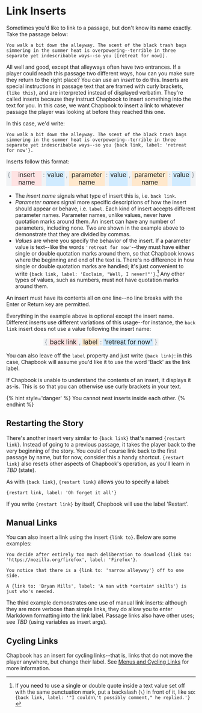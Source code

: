 # Link Inserts

Sometimes you'd like to link to a passage, but don't know its name exactly. Take the passage below:

```
You walk a bit down the alleyway. The scent of the black trash bags simmering in the summer heat is overpowering--terrible in three separate yet indescribable ways--so you [[retreat for now]].
```

All well and good, except that alleyways often have two entrances. If a player could reach this passage two different ways, how can you make sure they return to the right place? You can use an _insert_ to do this. Inserts are special instructions in passage text that are framed with curly brackets, `{like this}`, and are interpreted instead of displayed verbatim. They're called inserts because they instruct Chapbook to insert something into the text for you. In this case, we want Chapbook to insert a link to whatever passage the player was looking at before they reached this one.

In this case, we'd write:

```
You walk a bit down the alleyway. The scent of the black trash bags simmering in the summer heat is overpowering--terrible in three separate yet indescribable ways--so you {back link, label: 'retreat for now'}.
```

Inserts follow this format:

<p class="insert-example">
	<span class="punc">{</span>
	<span class="identifier">insert name</span>
	<span class="punc">:</span>
	<span class="direct-object">value</span>
	<span class="punc">,</span>
	<span class="param1">
		<span class="param-name">parameter name</span>
		<span class="punc">:</span>
		<span class="param-value">value</span>
	</span>
	<span class="punc">,</span>
	<span class="param2">
		<span class="param-name">parameter name</span>
		<span class="punc">:</span>
		<span class="param-value">value</span>
	</span>
	<span class="punc">}</span>
</p>

-   The *insert name* signals what type of insert this is, i.e. `back link`.
-   *Parameter names* signal more specific descriptions of how the insert should
    appear or behave, i.e. `label`. Each kind of insert accepts different
    parameter names. Parameter names, unlike values, never have quotation marks
    around them. An insert can have any number of parameters, including none.
    Two are shown in the example above to demonstrate that they are divided by
    commas.
-   *Values* are where you specify the behavior of the insert. If a parameter
    value is text--like the words `'retreat for now'`--they must have either
    single or double quotation marks around them, so that Chapbook knows where
    the beginning and end of the text is. There's no difference in how single or
    double quotation marks are handled; it's just convenient to write `{back
    link, label: 'Exclaim, "Well, I never!"'}`.[^1] Any other types of values,
    such as numbers, must not have quotation marks around them. 

An insert must have its contents all on one line--no line breaks with the Enter or Return key are permitted.

Everything in the example above is optional except the insert name. Different inserts use different variations of this usage--for instance, the `back link` insert does not use a value following the insert name:

<p class="insert-example">
	<span class="punc">{</span>
	<span class="identifier">back link</span>
	<span class="punc">,</span>
	<span class="param1">
		<span class="param-name">label</span>
		<span class="punc">:</span>
		<span class="param-value">'retreat for now'</span>
	</span>
	<span class="punc">}</span>
</p>

You can also leave off the `label` property and just write `{back link}`: in this case, Chapbook will assume you'd like it to use the word 'Back' as the link label.

If Chapbook is unable to understand the contents of an insert, it displays it as-is. This is so that you can otherwise use curly brackets in your text.

{% hint style='danger' %}
You cannot nest inserts inside each other.
{% endhint %}

## Restarting the Story

There's another insert very similar to `{back link}` that's named `{restart link}`. Instead of going to a previous passage, it takes the player back to the very beginning of the story. You could of course link back to the first passage by name, but for now, consider this a handy shortcut. `{restart link}` also resets other aspects of Chapbook's operation, as you'll learn in *TBD* (state).

As with `{back link}`, `{restart link}` allows you to specify a label:

```
{restart link, label: 'Oh forget it all'}
```

If you write `{restart link}` by itself, Chapbook will use the label 'Restart'.

## Manual Links

You can also insert a link using the insert `{link to}`. Below are some examples:

```
You decide after entirely too much deliberation to download {link to: 'https://mozilla.org/firefox', label: 'Firefox'}.

You notice that there is a {link to: 'narrow alleyway'} off to one side.

A {link to: 'Bryan Mills', label: 'A man with *certain* skills'} is just who's needed.
```

The third example demonstrates one use of manual link inserts: although they are more verbose than simple links, they do allow you to enter Markdown formatting into the link label. Passage links also have other uses; see *TBD* (using variables as insert args).

## Cycling Links

Chapbook has an insert for cycling links--that is, links that do not move the player anywhere, but change their label. See [Menus and Cycling Links][cycling] for more information.

[vars-section]: ../state/the-vars-section.html
[cycling]: ../player-input/menus-cycling-links.md

[^1]: If you need to use a single or double quote inside a text value set off with the same punctuation mark, put a backslash (`\`) in front of it, like so: `{back link, label: '"I couldn\'t possibly comment," he replied.'}`

<style>
.insert-example {
	font-size: 120%;
	text-align: center;
	display: flex;
	justify-content: center;
}

.insert-example span {
	display: flex;
}

.insert-example .punc {
	padding: 0 0.2em;
	color: #868e96; /* gray-6 */
	background-color: #f1f3f5; /* gray-1 */
}

.insert-example .identifier {
	padding: 0 0.2em;
	background-color: #ffe3e3; /* red-1 */
}

.insert-example .direct-object, .insert-example .param-value {
	padding: 0 0.2em;
	background-color: #d0ebff; /* blue-1 */
}

.insert-example .param-name {
	padding: 0 0.2em;
	background-color: #ffe8cc; /* orange-1 */
}
</style>